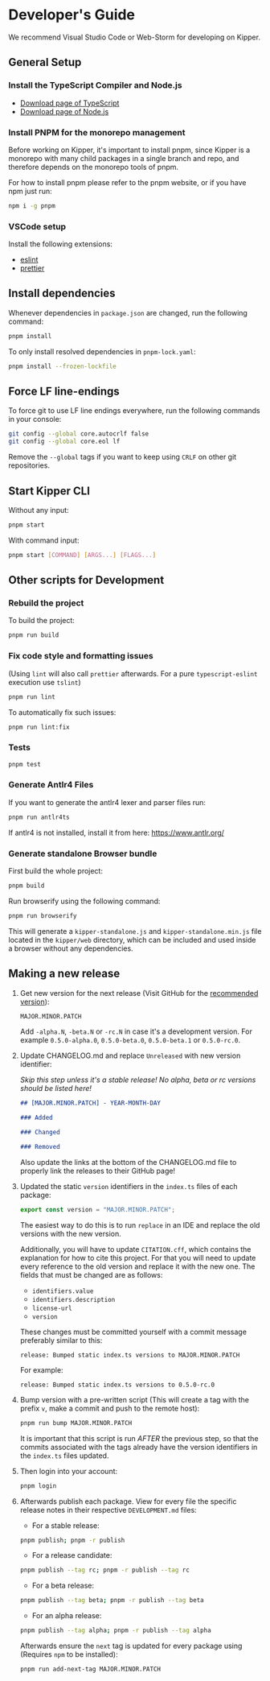 # Developer's Guide

We recommend Visual Studio Code or Web-Storm for developing on Kipper.

## General Setup

### Install the TypeScript Compiler and Node.js

- [Download page of TypeScript](https://www.typescriptlang.org/download)
- [Download page of Node.js](https://nodejs.org/en/download/)

### Install PNPM for the monorepo management

Before working on Kipper, it's important to install pnpm, since Kipper is a monorepo with many child packages in a
single branch and repo, and therefore depends on the monorepo tools of pnpm.

For how to install pnpm please refer to the pnpm website, or if you have npm just run:

```sh
npm i -g pnpm
```

### VSCode setup

Install the following extensions:

- [eslint](https://marketplace.visualstudio.com/items?itemName=dbaeumer.vscode-eslint)
- [prettier](https://marketplace.visualstudio.com/items?itemName=esbenp.prettier-vscode)

## Install dependencies

Whenever dependencies in `package.json` are changed, run the following command:

```sh
pnpm install
```

To only install resolved dependencies in `pnpm-lock.yaml`:

```sh
pnpm install --frozen-lockfile
```

## Force LF line-endings

To force git to use LF line endings everywhere, run the following commands in your console:

```bash
git config --global core.autocrlf false
git config --global core.eol lf
```

Remove the `--global` tags if you want to keep using `CRLF` on other git repositories.

## Start Kipper CLI

Without any input:

```bash
pnpm start
```

With command input:

```bash
pnpm start [COMMAND] [ARGS...] [FLAGS...]
```

## Other scripts for Development

### Rebuild the project

To build the project:

```sh
pnpm run build
```

### Fix code style and formatting issues

(Using `lint` will also call `prettier` afterwards. For a pure `typescript-eslint` execution use `tslint`)

```sh
pnpm run lint
```

To automatically fix such issues:

```sh
pnpm run lint:fix
```

### Tests

```sh
pnpm test
```

### Generate Antlr4 Files

If you want to generate the antlr4 lexer and parser files run:

```bash
pnpm run antlr4ts
```

If antlr4 is not installed, install it from here: https://www.antlr.org/

### Generate standalone Browser bundle

First build the whole project:

```bash
pnpm build
```

Run browserify using the following command:

```bash
pnpm run browserify
```

This will generate a `kipper-standalone.js` and `kipper-standalone.min.js` file located in the `kipper/web` directory,
which can be included and used inside a browser without any dependencies.

## Making a new release

1.  Get new version for the next release
    (Visit GitHub for the [recommended version](https://github.com/Kipper-Lang/Kipper/releases)):

    ```bash
    MAJOR.MINOR.PATCH
    ```

    Add `-alpha.N`, `-beta.N` or `-rc.N` in case it's a development version.
    For example `0.5.0-alpha.0`, `0.5.0-beta.0`, `0.5.0-beta.1` or `0.5.0-rc.0`.

2.  Update CHANGELOG.md and replace `Unreleased` with new version identifier:

    _Skip this step unless it's a stable release! No alpha, beta or rc versions should be listed here!_

    ```markdown
    ## [MAJOR.MINOR.PATCH] - YEAR-MONTH-DAY

    ### Added

    ### Changed

    ### Removed
    ```

    Also update the links at the bottom of the CHANGELOG.md file to properly link the releases to their GitHub page!

3.  Updated the static `version` identifiers in the `index.ts` files of each package:

    ```ts
    export const version = "MAJOR.MINOR.PATCH";
    ```

    The easiest way to do this is to run `replace` in an IDE and replace the old versions with the new version.

    Additionally, you will have to update `CITATION.cff`, which contains the explanation for how to cite this project.
    For that you will need to update every reference to the old version and replace it with the new one. The fields
    that must be changed are as follows:

    - `identifiers.value`
    - `identifiers.description`
    - `license-url`
    - `version`

    These changes must be committed yourself with a commit message preferably similar to this:

    ```
    release: Bumped static index.ts versions to MAJOR.MINOR.PATCH
    ```

    For example:

    ```
    release: Bumped static index.ts versions to 0.5.0-rc.0
    ```

4.  Bump version with a pre-written script (This will create a tag with the prefix `v`, make a commit and push to
    the remote host):

    ```bash
    pnpm run bump MAJOR.MINOR.PATCH
    ```

    It is important that this script is run _AFTER_ the previous step, so that the commits associated with the tags
    already have the version identifiers in the `index.ts` files updated.

5.  Then login into your account:

    ```bash
    pnpm login
    ```

6.  Afterwards publish each package. View for every file the specific release notes in their respective `DEVELOPMENT.md`
    files:

    - For a stable release:

    ```bash
    pnpm publish; pnpm -r publish
    ```

    - For a release candidate:

    ```bash
    pnpm publish --tag rc; pnpm -r publish --tag rc
    ```

    - For a beta release:

    ```bash
    pnpm publish --tag beta; pnpm -r publish --tag beta
    ```

    - For an alpha release:

    ```bash
    pnpm publish --tag alpha; pnpm -r publish --tag alpha
    ```

    Afterwards ensure the `next` tag is updated for every package using (Requires `npm` to be installed):

    ```bash
    pnpm run add-next-tag MAJOR.MINOR.PATCH
    ```
